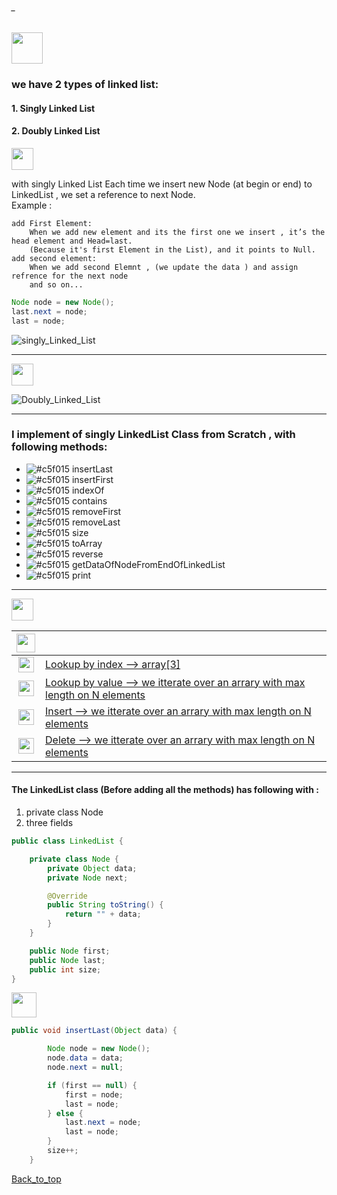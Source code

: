 ###### _
<img src="https://img.shields.io/badge/-%20LinkedList Data Structure%20-brightgreen" height=50px>

### we have 2 types of linked list:

#### 1. Singly Linked List
#### 2. Doubly Linked List

<img src="https://img.shields.io/badge/-Singly Linked List%20-blue" height=35px>

with singly Linked List Each time we insert new Node (at begin or end) to LinkedList , we set a reference to next Node.</br>
Example :</br>
	
	add First Element: 
		When we add new element and its the first one we insert , it’s the head element and Head=last. 
		(Because it's first Element in the List), and it points to Null.
	add second element:
		When we add second Elemnt , (we update the data ) and assign refrence for the next node
		and so on...
	
```java
Node node = new Node();
last.next = node;
last = node;
```
	
	
![singly_Linked_List](https://user-images.githubusercontent.com/36256986/150023770-8a88d115-efda-4ccc-9e31-dfcd015fca34.PNG)


------------------------------------------------------------------------------------------------------------------------------------

<img src="https://img.shields.io/badge/-Doubly Linked List%20-blue" height=35px>

![Doubly_Linked_List](https://user-images.githubusercontent.com/36256986/150023766-bde4fb5e-2f7e-498e-8394-5f165929edbb.PNG)

------------------------------------------------------------------------------------------------------------------------------------

### I implement of singly LinkedList Class from Scratch , with following methods:

- ![#c5f015](https://via.placeholder.com/10/c5f015/000000?text=+) insertLast
- ![#c5f015](https://via.placeholder.com/10/c5f015/000000?text=+) insertFirst
- ![#c5f015](https://via.placeholder.com/10/c5f015/000000?text=+) indexOf
- ![#c5f015](https://via.placeholder.com/10/c5f015/000000?text=+) contains
- ![#c5f015](https://via.placeholder.com/10/c5f015/000000?text=+) removeFirst
- ![#c5f015](https://via.placeholder.com/10/c5f015/000000?text=+) removeLast
- ![#c5f015](https://via.placeholder.com/10/c5f015/000000?text=+) size
- ![#c5f015](https://via.placeholder.com/10/c5f015/000000?text=+) toArray
- ![#c5f015](https://via.placeholder.com/10/c5f015/000000?text=+) reverse
- ![#c5f015](https://via.placeholder.com/10/c5f015/000000?text=+) getDataOfNodeFromEndOfLinkedList
- ![#c5f015](https://via.placeholder.com/10/c5f015/000000?text=+) print 

------------------------------------------------------------------------------------------------------------------------------------

<img src="https://img.shields.io/badge/-Runtime Complexity%20-blue" height=35px>

|  <img src="https://img.shields.io/badge/-O(x)%20-blue" height=30px>  |             |
|:-----:|:------------------------------| 
| <img src="https://img.shields.io/badge/-O(1)%20-orange" height=25px> |[Lookup by index --> array[3]]()    | 
| <img src="https://img.shields.io/badge/-O(n)%20-orange" height=25px>  |[Lookup by value --> we itterate over an arrary with max length on N elements ]()  |   
| <img src="https://img.shields.io/badge/-O(n)%20-orange" height=25px>  |[Insert --> we itterate over an arrary with max length on N elements]() |   
| <img src="https://img.shields.io/badge/-O(n)%20-orange" height=25px>  |[Delete --> we itterate over an arrary with max length on N elements]() |   

------------------------------------------------------------------------------------------------------------------------------------
#### The LinkedList class (Before adding all the methods) has following with :
1. private class Node
2. three fields 

```java	
public class LinkedList {

	private class Node {
		private Object data;
		private Node next;

		@Override
		public String toString() {
			return "" + data;
		}
	}

	public Node first;
	public Node last;
	public int size;
}
```

<img src="https://img.shields.io/badge/-Test the LinkedList %20-blue" height=40px> 


```java
public void insertLast(Object data) {

		Node node = new Node();
		node.data = data;
		node.next = null;

		if (first == null) {
			first = node;
			last = node;			
		} else {
			last.next = node;
			last = node;			
		}
		size++;
	}
```

[Back_to_top](#_)

